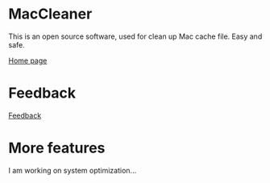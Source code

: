 # MacCleaner
This is an open source software, used for clean up Mac cache file. Easy and safe.

[Home page](https://dev-coco.github.io/)
# Feedback
[Feedback](https://forms.gle/Jjz5iPqceSjbpvcQ6)
# More features
I am working on system optimization...
